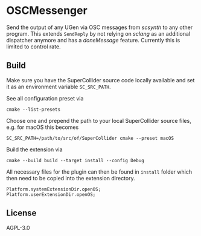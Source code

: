 # OSCMessenger

Send the output of any UGen via OSC messages from *scsynth* to any other program.
This extends `SendReply` by not relying on *sclang* as an additional dispatcher anymore and has a *doneMessage* feature.
Currently this is limited to control rate.

## Build

Make sure you have the SuperCollider source code locally available and set it as an environment variable `SC_SRC_PATH`.

See all configuration preset via

```shell
cmake --list-presets
```

Choose one and prepend the path to your local SuperCollider source files, e.g. for macOS this becomes

```shell
SC_SRC_PATH=/path/to/src/of/SuperCollider cmake --preset macOS
```

Build the extension via

```shell
cmake --build build --target install --config Debug
```

All necessary files for the plugin can then be found in `install` folder which then need to be copied into the extension directory.

```supercollider
Platform.systemExtensionDir.openOS;
Platform.userExtensionDir.openOS;
```

## License

AGPL-3.0
